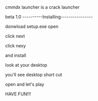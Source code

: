 cmmdx launcher is a crack launcher 

beta 1.0
----------Installing----------------


donwload setup.exe open 

click next 

click nexy 

and install 

look at your desktop 

you'll see desktop short cut

open and let's play

HAVE FUN!!!
